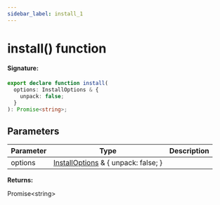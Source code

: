 ```yaml
---
sidebar_label: install_1
---
```


# install() function

#### Signature:

```typescript
export declare function install(
  options: InstallOptions & {
    unpack: false;
  }
): Promise<string>;
```

## Parameters

| Parameter | Type                                                                    | Description |
| --------- | ----------------------------------------------------------------------- | ----------- |
| options   | [InstallOptions](./browsers.installoptions.md) &amp; \{ unpack: false; \} |             |

**Returns:**

Promise&lt;string&gt;
